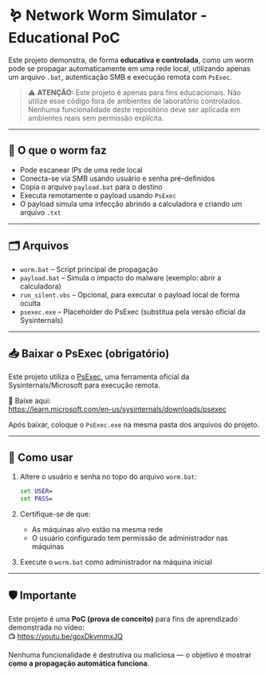 # 🪱 Network Worm Simulator - Educational PoC

Este projeto demonstra, de forma **educativa e controlada**, como um worm pode se propagar automaticamente em uma rede local, utilizando apenas um arquivo `.bat`, autenticação SMB e execução remota com `PsExec`.

> ⚠️ **ATENÇÃO:** Este projeto é apenas para fins educacionais. Não utilize esse código fora de ambientes de laboratório controlados. Nenhuma funcionalidade deste repositório deve ser aplicada em ambientes reais sem permissão explícita.

---

## 🧠 O que o worm faz

- Pode escanear IPs de uma rede local
- Conecta-se via SMB usando usuário e senha pré-definidos
- Copia o arquivo `payload.bat` para o destino
- Executa remotamente o payload usando `PsExec`
- O payload simula uma infecção abrindo a calculadora e criando um arquivo `.txt`

---

## 🗂️ Arquivos

- `worm.bat` – Script principal de propagação
- `payload.bat` – Simula o impacto do malware (exemplo: abrir a calculadora)
- `run_silent.vbs` – Opcional, para executar o payload local de forma oculta
- `psexec.exe` – Placeholder do PsExec (substitua pela versão oficial da Sysinternals)

---

## 📥 Baixar o PsExec (obrigatório)

Este projeto utiliza o [PsExec](https://learn.microsoft.com/en-us/sysinternals/downloads/psexec), uma ferramenta oficial da Sysinternals/Microsoft para execução remota.

🔗 Baixe aqui:  
https://learn.microsoft.com/en-us/sysinternals/downloads/psexec

Após baixar, coloque o `PsExec.exe` na mesma pasta dos arquivos do projeto.

---

## 🚀 Como usar

1. Altere o usuário e senha no topo do arquivo `worm.bat`:
    ```bat
    set USER=
    set PASS=
    ```

2. Certifique-se de que:
    - As máquinas alvo estão na mesma rede
    - O usuário configurado tem permissão de administrador nas máquinas

3. Execute o `worm.bat` como administrador na máquina inicial

---

## 🛡️ Importante

Este projeto é uma **PoC (prova de conceito)** para fins de aprendizado demonstrada no vídeo:  
📺 https://youtu.be/goxDkvmmxJQ

Nenhuma funcionalidade é destrutiva ou maliciosa — o objetivo é mostrar **como a propagação automática funciona**.
